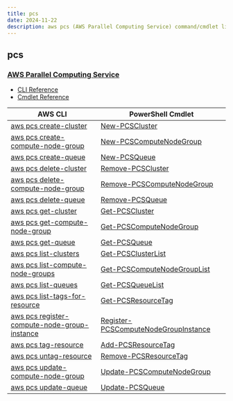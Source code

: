 ```yaml
---
title: pcs
date: 2024-11-22
description: aws pcs (AWS Parallel Computing Service) command/cmdlet list.
---
```


## pcs

### [AWS Parallel Computing Service](https://aws.amazon.com/pcs/)

* [CLI Reference](https://awscli.amazonaws.com/v2/documentation/api/latest/reference/pcs/index.html)
* [Cmdlet Reference](https://docs.aws.amazon.com/powershell/latest/reference/items/PCS_cmdlets.html)

|AWS CLI|PowerShell Cmdlet|
|----|----|
|[aws pcs create-cluster](https://awscli.amazonaws.com/v2/documentation/api/latest/reference/pcs/create-cluster.html)|[New-PCSCluster](https://docs.aws.amazon.com/powershell/latest/reference/items/New-PCSCluster.html)|
|[aws pcs create-compute-node-group](https://awscli.amazonaws.com/v2/documentation/api/latest/reference/pcs/create-compute-node-group.html)|[New-PCSComputeNodeGroup](https://docs.aws.amazon.com/powershell/latest/reference/items/New-PCSComputeNodeGroup.html)|
|[aws pcs create-queue](https://awscli.amazonaws.com/v2/documentation/api/latest/reference/pcs/create-queue.html)|[New-PCSQueue](https://docs.aws.amazon.com/powershell/latest/reference/items/New-PCSQueue.html)|
|[aws pcs delete-cluster](https://awscli.amazonaws.com/v2/documentation/api/latest/reference/pcs/delete-cluster.html)|[Remove-PCSCluster](https://docs.aws.amazon.com/powershell/latest/reference/items/Remove-PCSCluster.html)|
|[aws pcs delete-compute-node-group](https://awscli.amazonaws.com/v2/documentation/api/latest/reference/pcs/delete-compute-node-group.html)|[Remove-PCSComputeNodeGroup](https://docs.aws.amazon.com/powershell/latest/reference/items/Remove-PCSComputeNodeGroup.html)|
|[aws pcs delete-queue](https://awscli.amazonaws.com/v2/documentation/api/latest/reference/pcs/delete-queue.html)|[Remove-PCSQueue](https://docs.aws.amazon.com/powershell/latest/reference/items/Remove-PCSQueue.html)|
|[aws pcs get-cluster](https://awscli.amazonaws.com/v2/documentation/api/latest/reference/pcs/get-cluster.html)|[Get-PCSCluster](https://docs.aws.amazon.com/powershell/latest/reference/items/Get-PCSCluster.html)|
|[aws pcs get-compute-node-group](https://awscli.amazonaws.com/v2/documentation/api/latest/reference/pcs/get-compute-node-group.html)|[Get-PCSComputeNodeGroup](https://docs.aws.amazon.com/powershell/latest/reference/items/Get-PCSComputeNodeGroup.html)|
|[aws pcs get-queue](https://awscli.amazonaws.com/v2/documentation/api/latest/reference/pcs/get-queue.html)|[Get-PCSQueue](https://docs.aws.amazon.com/powershell/latest/reference/items/Get-PCSQueue.html)|
|[aws pcs list-clusters](https://awscli.amazonaws.com/v2/documentation/api/latest/reference/pcs/list-clusters.html)|[Get-PCSClusterList](https://docs.aws.amazon.com/powershell/latest/reference/items/Get-PCSClusterList.html)|
|[aws pcs list-compute-node-groups](https://awscli.amazonaws.com/v2/documentation/api/latest/reference/pcs/list-compute-node-groups.html)|[Get-PCSComputeNodeGroupList](https://docs.aws.amazon.com/powershell/latest/reference/items/Get-PCSComputeNodeGroupList.html)|
|[aws pcs list-queues](https://awscli.amazonaws.com/v2/documentation/api/latest/reference/pcs/list-queues.html)|[Get-PCSQueueList](https://docs.aws.amazon.com/powershell/latest/reference/items/Get-PCSQueueList.html)|
|[aws pcs list-tags-for-resource](https://awscli.amazonaws.com/v2/documentation/api/latest/reference/pcs/list-tags-for-resource.html)|[Get-PCSResourceTag](https://docs.aws.amazon.com/powershell/latest/reference/items/Get-PCSResourceTag.html)|
|[aws pcs register-compute-node-group-instance](https://awscli.amazonaws.com/v2/documentation/api/latest/reference/pcs/register-compute-node-group-instance.html)|[Register-PCSComputeNodeGroupInstance](https://docs.aws.amazon.com/powershell/latest/reference/items/Register-PCSComputeNodeGroupInstance.html)|
|[aws pcs tag-resource](https://awscli.amazonaws.com/v2/documentation/api/latest/reference/pcs/tag-resource.html)|[Add-PCSResourceTag](https://docs.aws.amazon.com/powershell/latest/reference/items/Add-PCSResourceTag.html)|
|[aws pcs untag-resource](https://awscli.amazonaws.com/v2/documentation/api/latest/reference/pcs/untag-resource.html)|[Remove-PCSResourceTag](https://docs.aws.amazon.com/powershell/latest/reference/items/Remove-PCSResourceTag.html)|
|[aws pcs update-compute-node-group](https://awscli.amazonaws.com/v2/documentation/api/latest/reference/pcs/update-compute-node-group.html)|[Update-PCSComputeNodeGroup](https://docs.aws.amazon.com/powershell/latest/reference/items/Update-PCSComputeNodeGroup.html)|
|[aws pcs update-queue](https://awscli.amazonaws.com/v2/documentation/api/latest/reference/pcs/update-queue.html)|[Update-PCSQueue](https://docs.aws.amazon.com/powershell/latest/reference/items/Update-PCSQueue.html)|

